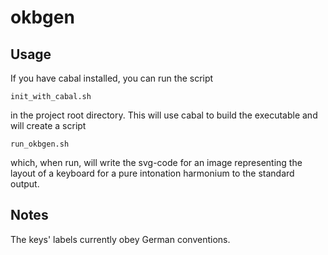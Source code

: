 # okbgen

## Usage

If you have cabal installed, you can run the script
```
init_with_cabal.sh
```
in the project root directory. This will use cabal to build the executable and will create a script
```
run_okbgen.sh
```
which, when run, will write the svg-code for an image representing the layout of a keyboard for a pure intonation harmonium to the standard output.

## Notes

The keys' labels currently obey German conventions.
